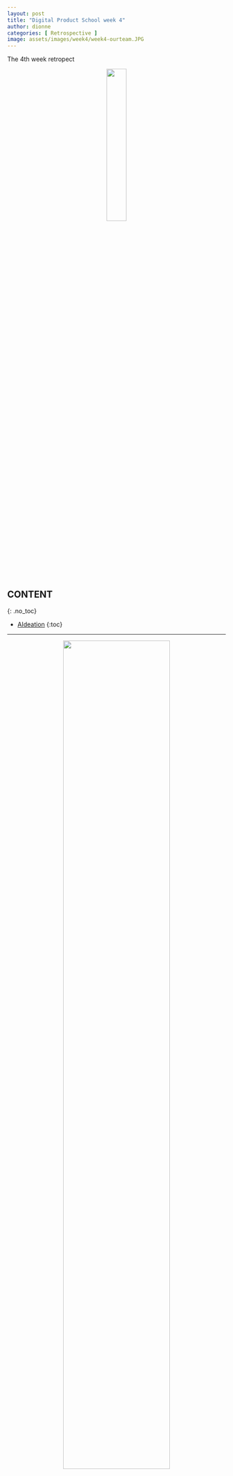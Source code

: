 ```yaml
---
layout: post
title: "Digital Product School week 4"
author: dionne
categories: [ Retrospective ]
image: assets/images/week4/week4-ourteam.JPG
--- 
```


The 4th week retropect

<div style="text-align:center">
    <img src="/assets/images/week4/jan-27-monday.JPG" width="30%" height="30%"/>
</div>

## CONTENT
{: .no_toc}

* [AIdeation](#aideation)
{:toc}

---

<div style="text-align:center">
    <img src="/assets/images/week4/schedule.png" width="70%" height="70%"/>
</div>

# Monday
{: .no_toc}

## 1. Ideation Techniques

<div style="text-align:center">
    <img src="/assets/images/week4/aideation.JPG" width="70%" height="70%"/>
</div>

## 2. Generating idea in my team

<div style="text-align:center">
    <img src="/assets/images/week4/jan-27-monday-2.JPG" width="70%" height="70%"/>
</div>

## 3. AIdeation

<div style="text-align:center">
    <img src="/assets/images/week4/jan-27-monday-3.JPG" width="70%" height="70%"/>
</div>


# Tuesday

## 1. Team brain storming of idea

<div style="text-align:center">
    <img src="/assets/images/week4/jan-28-tuesday-0.JPG" width="70%" height="70%"/>
</div>

Based on generated idea on Monday, we extended our idea doing rolling-paper!

<div style="text-align:center">
    <img src="/assets/images/week4/jan-28-tuesday-2.JPG" width="70%" height="70%"/>
</div>

<div style="text-align:center">
    <img src="/assets/images/week4/jan-28-tuesday-1.JPG" width="70%" height="70%"/>
</div>

## 2. Die Produkt Macher

`What is lean start-up?`
> Lean startup is a methodology for developing businesses and products that aims to shorten product development cycles and rapidly discover if a proposed business model is viable; this is achieved by adopting a combination of business-hypothesis-driven experimentation, iterative product releases, and validated learning. - wikipedia
# Wendesday

# Thursday

# Friday


